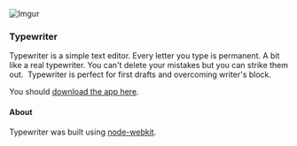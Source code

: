 ![Imgur](http://i.imgur.com/h4wlv9S.png)
### Typewriter

Typewriter is a simple text editor. Every letter you type is permanent. A bit like a real typewriter. You can't delete your mistakes but you can strike them out.
﻿
Typewriter is perfect for first drafts and overcoming writer's block.

You should [download the app here](http://llllll.li/typewriter/).

#### About

Typewriter was built using [node-webkit](https://github.com/rogerwang/node-webkit).
